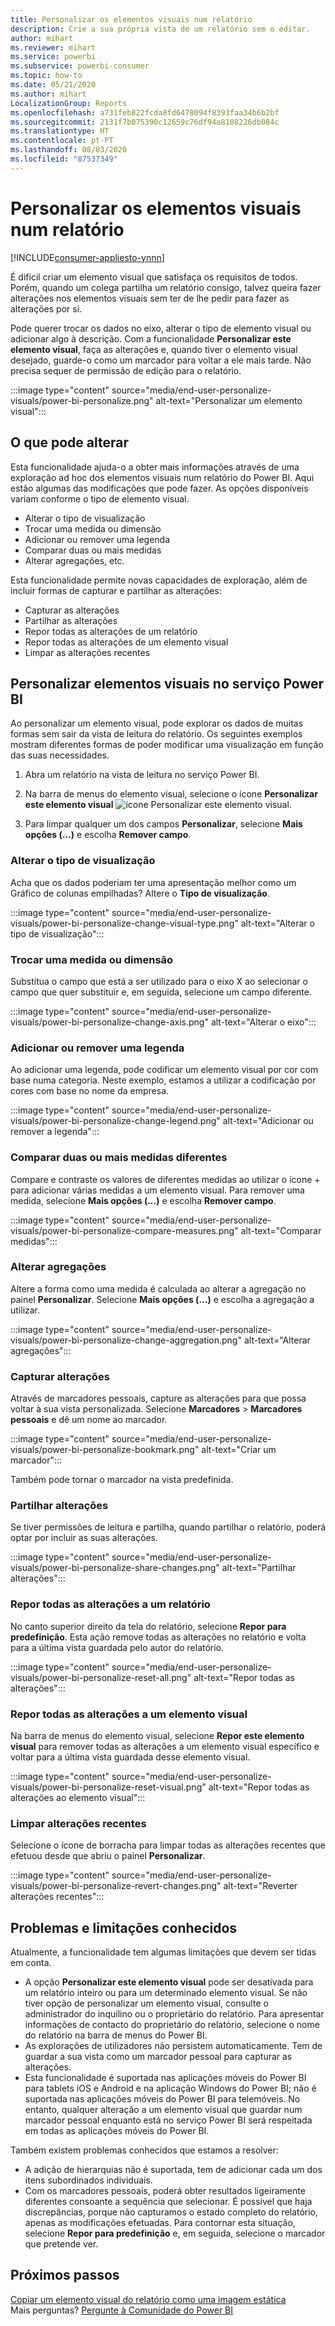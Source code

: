 ```yaml
---
title: Personalizar os elementos visuais num relatório
description: Crie a sua própria vista de um relatório sem o editar.
author: mihart
ms.reviewer: mihart
ms.service: powerbi
ms.subservice: powerbi-consumer
ms.topic: how-to
ms.date: 05/21/2020
ms.author: mihart
LocalizationGroup: Reports
ms.openlocfilehash: a731feb822fcda8fd6478094f8393faa34b6b2bf
ms.sourcegitcommit: 2131f7b075390c12659c76df94a8108226db084c
ms.translationtype: HT
ms.contentlocale: pt-PT
ms.lasthandoff: 08/03/2020
ms.locfileid: "87537349"
---
```

# <a name="personalize-visuals-in-a-report"></a>Personalizar os elementos visuais num relatório

[!INCLUDE[consumer-appliesto-ynnn](../includes/consumer-appliesto-ynnn.md)]

É difícil criar um elemento visual que satisfaça os requisitos de todos. Porém, quando um colega partilha um relatório consigo, talvez queira fazer alterações nos elementos visuais sem ter de lhe pedir para fazer as alterações por si. 

Pode querer trocar os dados no eixo, alterar o tipo de elemento visual ou adicionar algo à descrição. Com a funcionalidade **Personalizar este elemento visual**, faça as alterações e, quando tiver o elemento visual desejado, guarde-o como um marcador para voltar a ele mais tarde. Não precisa sequer de permissão de edição para o relatório.

:::image type="content" source="media/end-user-personalize-visuals/power-bi-personalize.png" alt-text="Personalizar um elemento visual":::
 
## <a name="what-you-can-change"></a>O que pode alterar

Esta funcionalidade ajuda-o a obter mais informações através de uma exploração ad hoc dos elementos visuais num relatório do Power BI. Aqui estão algumas das modificações que pode fazer. As opções disponíveis variam conforme o tipo de elemento visual. 

- Alterar o tipo de visualização
- Trocar uma medida ou dimensão
- Adicionar ou remover uma legenda
- Comparar duas ou mais medidas
- Alterar agregações, etc.

Esta funcionalidade permite novas capacidades de exploração, além de incluir formas de capturar e partilhar as alterações:

- Capturar as alterações
- Partilhar as alterações
- Repor todas as alterações de um relatório
- Repor todas as alterações de um elemento visual
- Limpar as alterações recentes


## <a name="personalize-visuals-in-the-power-bi-service"></a>Personalizar elementos visuais no serviço Power BI

Ao personalizar um elemento visual, pode explorar os dados de muitas formas sem sair da vista de leitura do relatório. Os seguintes exemplos mostram diferentes formas de poder modificar uma visualização em função das suas necessidades. 

1. Abra um relatório na vista de leitura no serviço Power BI.

2. Na barra de menus do elemento visual, selecione o ícone **Personalizar este elemento visual** ![ícone Personalizar este elemento visual](media/end-user-personalize-visuals/power-bi-personalize-visual-icon.png). 

3. Para limpar qualquer um dos campos **Personalizar**, selecione **Mais opções (...)** e escolha **Remover campo**.

### <a name="change-the-visualization-type"></a>Alterar o tipo de visualização

Acha que os dados poderiam ter uma apresentação melhor como um Gráfico de colunas empilhadas? Altere o **Tipo de visualização**.

:::image type="content" source="media/end-user-personalize-visuals/power-bi-personalize-change-visual-type.png" alt-text="Alterar o tipo de visualização":::
 
### <a name="swap-out-a-measure-or-dimension"></a>Trocar uma medida ou dimensão
Substitua o campo que está a ser utilizado para o eixo X ao selecionar o campo que quer substituir e, em seguida, selecione um campo diferente.

:::image type="content" source="media/end-user-personalize-visuals/power-bi-personalize-change-axis.png" alt-text="Alterar o eixo":::
 
### <a name="add-or-remove-a-legend"></a>Adicionar ou remover uma legenda
Ao adicionar uma legenda, pode codificar um elemento visual por cor com base numa categoria. Neste exemplo, estamos a utilizar a codificação por cores com base no nome da empresa. 

:::image type="content" source="media/end-user-personalize-visuals/power-bi-personalize-change-legend.png" alt-text="Adicionar ou remover a legenda":::

### <a name="compare-two-or-more-different-measures"></a>Comparar duas ou mais medidas diferentes
Compare e contraste os valores de diferentes medidas ao utilizar o ícone + para adicionar várias medidas a um elemento visual. Para remover uma medida, selecione **Mais opções (...)** e escolha **Remover campo**.

:::image type="content" source="media/end-user-personalize-visuals/power-bi-personalize-compare-measures.png" alt-text="Comparar medidas":::

### <a name="change-aggregations"></a>Alterar agregações
Altere a forma como uma medida é calculada ao alterar a agregação no painel **Personalizar**. Selecione **Mais opções (...)** e escolha a agregação a utilizar.

:::image type="content" source="media/end-user-personalize-visuals/power-bi-personalize-change-aggregation.png" alt-text="Alterar agregações":::

### <a name="capture-changes"></a>Capturar alterações 
Através de marcadores pessoais, capture as alterações para que possa voltar à sua vista personalizada. Selecione **Marcadores** > **Marcadores pessoais** e dê um nome ao marcador. 

:::image type="content" source="media/end-user-personalize-visuals/power-bi-personalize-bookmark.png" alt-text="Criar um marcador":::
 
Também pode tornar o marcador na vista predefinida.

### <a name="share-changes"></a>Partilhar alterações 
Se tiver permissões de leitura e partilha, quando partilhar o relatório, poderá optar por incluir as suas alterações.

:::image type="content" source="media/end-user-personalize-visuals/power-bi-personalize-share-changes.png" alt-text="Partilhar alterações":::
 
### <a name="reset-all-your-changes-to-a-report"></a>Repor todas as alterações a um relatório

No canto superior direito da tela do relatório, selecione **Repor para predefinição**. Esta ação remove todas as alterações no relatório e volta para a última vista guardada pelo autor do relatório.

:::image type="content" source="media/end-user-personalize-visuals/power-bi-personalize-reset-all.png" alt-text="Repor todas as alterações":::
 
### <a name="reset-all-your-changes-to-a-visual"></a>Repor todas as alterações a um elemento visual

Na barra de menus do elemento visual, selecione **Repor este elemento visual** para remover todas as alterações a um elemento visual específico e voltar para a última vista guardada desse elemento visual.

:::image type="content" source="media/end-user-personalize-visuals/power-bi-personalize-reset-visual.png" alt-text="Repor todas as alterações ao elemento visual":::
 
### <a name="clear-recent-changes"></a>Limpar alterações recentes

Selecione o ícone de borracha para limpar todas as alterações recentes que efetuou desde que abriu o painel **Personalizar**.  

:::image type="content" source="media/end-user-personalize-visuals/power-bi-personalize-revert-changes.png" alt-text="Reverter alterações recentes":::

## <a name="limitations-and-known-issues"></a>Problemas e limitações conhecidos

Atualmente, a funcionalidade tem algumas limitações que devem ser tidas em conta.

- A opção **Personalizar este elemento visual** pode ser desativada para um relatório inteiro ou para um determinado elemento visual. Se não tiver opção de personalizar um elemento visual, consulte o administrador do inquilino ou o proprietário do relatório. Para apresentar informações de contacto do proprietário do relatório, selecione o nome do relatório na barra de menus do Power BI.
- As explorações de utilizadores não persistem automaticamente. Tem de guardar a sua vista como um marcador pessoal para capturar as alterações.
- Esta funcionalidade é suportada nas aplicações móveis do Power BI para tablets iOS e Android e na aplicação Windows do Power BI; não é suportada nas aplicações móveis do Power BI para telemóveis. No entanto, qualquer alteração a um elemento visual que guardar num marcador pessoal enquanto está no serviço Power BI será respeitada em todas as aplicações móveis do Power BI.

Também existem problemas conhecidos que estamos a resolver:

- A adição de hierarquias não é suportada, tem de adicionar cada um dos itens subordinados individuais.
- Com os marcadores pessoais, poderá obter resultados ligeiramente diferentes consoante a sequência que selecionar. É possível que haja discrepâncias, porque não capturamos o estado completo do relatório, apenas as modificações efetuadas. Para contornar esta situação, selecione **Repor para predefinição** e, em seguida, selecione o marcador que pretende ver. 

## <a name="next-steps"></a>Próximos passos
[Copiar um elemento visual do relatório como uma imagem estática](../visuals/power-bi-visualization-copy-paste.md)    
Mais perguntas? [Pergunte à Comunidade do Power BI](https://community.powerbi.com/)


